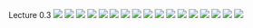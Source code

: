 Lecture 0.3
![](https://github.com/joeyjon123/Ethics19Spring2020/blob/master/0.3.01%20Paradigmatic%20Thinking.png)
![](https://github.com/joeyjon123/Ethics19Spring2020/blob/master/0.3.02%20Paradigmatic%20Thinking%202.png)
![](https://github.com/joeyjon123/Ethics19Spring2020/blob/master/0.3.03%20Paradigmatic%20Thinking%203.png)
![](https://github.com/joeyjon123/Ethics19Spring2020/blob/master/0.3.04%20Paradigms%20in%20the%20History%20of%20Ethics.png)
![](https://github.com/joeyjon123/Ethics19Spring2020/blob/master/0.3.05%20The%20Moral%20Life%20in%20the%20Pre-Modern%20West.png)
![](https://github.com/joeyjon123/Ethics19Spring2020/blob/master/0.3.06%20Protestant%20Reformation.png)
![](https://github.com/joeyjon123/Ethics19Spring2020/blob/master/0.3.07%2030%20Years%20War.png)
![](https://github.com/joeyjon123/Ethics19Spring2020/blob/master/0.3.08%20The%20Enlightenment.png)
![](https://github.com/joeyjon123/Ethics19Spring2020/blob/master/0.3.09%20The%20Moral%20Life%20in%20the%20Enlightenment.png)
![](https://github.com/joeyjon123/Ethics19Spring2020/blob/master/0.3.10%20The%20Enlightenment%20Paradigm%20and%20Ethics.png)
![](https://github.com/joeyjon123/Ethics19Spring2020/blob/master/0.3.11%20The%20Moral%20Life%20in%20the%20Enlightenment.png)
![](https://github.com/joeyjon123/Ethics19Spring2020/blob/master/0.3.12%20Late%20Modernity.png)
![](https://github.com/joeyjon123/Ethics19Spring2020/blob/master/0.3.13%20Late%20Modernity%20and%20the%20Social%20Sciences.png)
![](https://github.com/joeyjon123/Ethics19Spring2020/blob/master/0.3.14%20A%20new%20Paradigm%20Shift%20in%20and%20after%20the%201960s.png)
![](https://github.com/joeyjon123/Ethics19Spring2020/blob/master/0.3.15%20Post%20Modern%20Ethics%20Relativism.png)
![](https://github.com/joeyjon123/Ethics19Spring2020/blob/master/0.3.16%20Virtue%20Ethics%20proposes%20a%20return%20to%20Aristotle.png)
![](https://github.com/joeyjon123/Ethics19Spring2020/blob/master/0.3.17%20Virtue%20Ethics.png)
